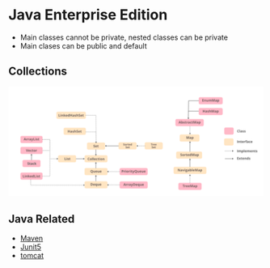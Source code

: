 # Java Enterprise Edition

- Main classes cannot be private, nested classes can be private
- Main clases can be public and default

## Collections

<img src="./Java-Hierarchy.png" /> 

## Java Related
- [Maven](./maven.md)
- [Junit5](./junit5.md)
- [tomcat](./tomcat.md)
